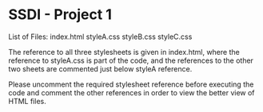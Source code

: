 # SSDI - Project 1
List of Files:
index.html
styleA.css
styleB.css
styleC.css

The reference to all three stylesheets is given in index.html, where the reference to styleA.css is part of the code, and the references to the other two sheets are commented just below styleA reference.

Please uncomment the required stylesheet reference before executing the code and comment the other references in order to view the better view of HTML files.

